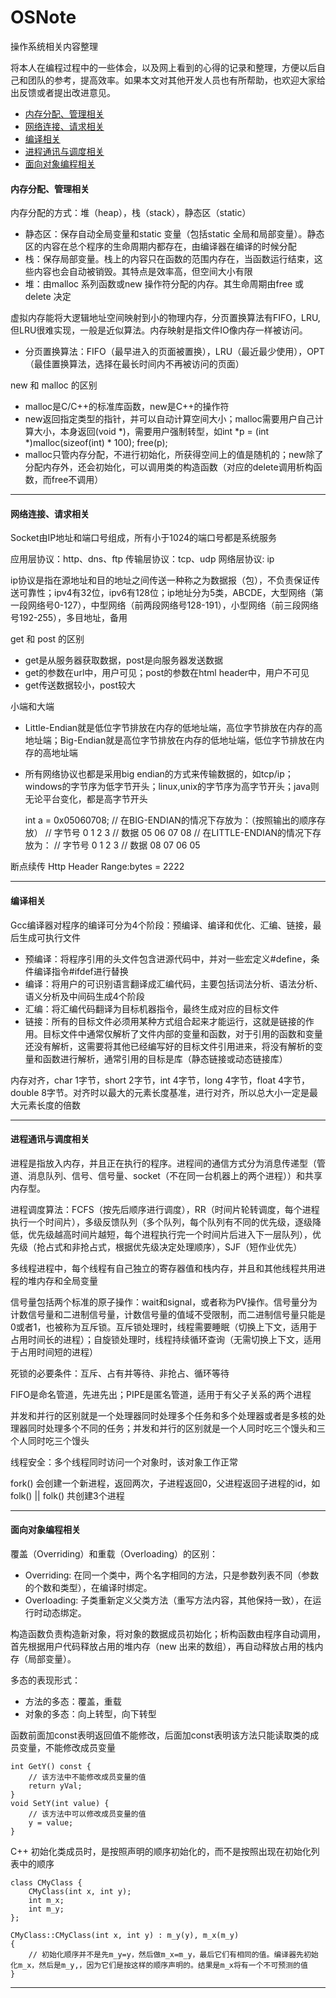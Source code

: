 # OSNote
操作系统相关内容整理

将本人在编程过程中的一些体会，以及网上看到的心得的记录和整理，方便以后自己和团队的参考，提高效率。如果本文对其他开发人员也有所帮助，也欢迎大家给出反馈或者提出改进意见。

*	[内存分配、管理相关](#memory)
*	[网络连接、请求相关](#network)
*	[编译相关](#compile)
*	[进程通讯与调度相关](#process)
*	[面向对象编程相关](#oop)

<h4 id="memory">内存分配、管理相关</h4>
    
内存分配的方式：堆（heap），栈（stack），静态区（static）
*   静态区：保存自动全局变量和static 变量（包括static 全局和局部变量）。静态区的内容在总个程序的生命周期内都存在，由编译器在编译的时候分配
*   栈：保存局部变量。栈上的内容只在函数的范围内存在，当函数运行结束，这些内容也会自动被销毁。其特点是效率高，但空间大小有限
*   堆：由malloc 系列函数或new 操作符分配的内存。其生命周期由free 或delete 决定

虚拟内存能将大逻辑地址空间映射到小的物理内存，分页置换算法有FIFO，LRU,但LRU很难实现，一般是近似算法。内存映射是指文件IO像内存一样被访问。
*   分页置换算法：FIFO（最早进入的页面被置换），LRU（最近最少使用），OPT（最佳置换算法，选择在最长时间内不再被访问的页面）

new 和 malloc 的区别
*   malloc是C/C++的标准库函数，new是C++的操作符
*   new返回指定类型的指针，并可以自动计算空间大小；malloc需要用户自己计算大小，本身返回(void *)，需要用户强制转型，如int *p = (int *)malloc(sizeof(int) * 100); free(p);
*   malloc只管内存分配，不进行初始化，所获得空间上的值是随机的；new除了分配内存外，还会初始化，可以调用类的构造函数（对应的delete调用析构函数，而free不调用）

---

<h4 id="network">网络连接、请求相关</h4>

Socket由IP地址和端口号组成，所有小于1024的端口号都是系统服务

应用层协议：http、dns、ftp 传输层协议：tcp、udp 网络层协议: ip

ip协议是指在源地址和目的地址之间传送一种称之为数据报（包），不负责保证传送可靠性；ipv4有32位，ipv6有128位；ip地址分为5类，ABCDE，大型网络（第一段网络号0-127），中型网络（前两段网络号128-191），小型网络（前三段网络号192-255），多目地址，备用

get 和 post 的区别
*   get是从服务器获取数据，post是向服务器发送数据
*   get的参数在url中，用户可见；post的参数在html header中，用户不可见
*   get传送数据较小，post较大

小端和大端
*   Little-Endian就是低位字节排放在内存的低地址端，高位字节排放在内存的高地址端；Big-Endian就是高位字节排放在内存的低地址端，低位字节排放在内存的高地址端
*   所有网络协议也都是采用big endian的方式来传输数据的，如tcp/ip；windows的字节序为低字节开头；linux,unix的字节序为高字节开头；java则无论平台变化，都是高字节开头
   
    int a = 0x05060708;
    // 在BIG-ENDIAN的情况下存放为：（按照输出的顺序存放）
    // 字节号 0 1 2 3
    // 数据 05 06 07 08
    // 在LITTLE-ENDIAN的情况下存放为：
    // 字节号 0 1 2 3
    // 数据 08 07 06 05

断点续传 Http Header Range:bytes = 2222

---

<h4 id="compile">编译相关</h4>

Gcc编译器对程序的编译可分为4个阶段：预编译、编译和优化、汇编、链接，最后生成可执行文件 
*   预编译：将程序引用的头文件包含进源代码中，并对一些宏定义#define，条件编译指令#ifdef进行替换
*   编译：将用户的可识别语言翻译成汇编代码，主要包括词法分析、语法分析、语义分析及中间码生成4个阶段
*   汇编：将汇编代码翻译为目标机器指令，最终生成对应的目标文件
*   链接：所有的目标文件必须用某种方式组合起来才能运行，这就是链接的作用。目标文件中通常仅解析了文件内部的变量和函数，对于引用的函数和变量还没有解析，这需要将其他已经编写好的目标文件引用进来，将没有解析的变量和函数进行解析，通常引用的目标是库（静态链接或动态链接库）

内存对齐，char 1字节，short 2字节，int 4字节，long 4字节，float 4字节，double 8字节。对齐时以最大的元素长度基准，进行对齐，所以总大小一定是最大元素长度的倍数

---

<h4 id="process">进程通讯与调度相关</h4>

进程是指放入内存，并且正在执行的程序。进程间的通信方式分为消息传递型（管道、消息队列、信号、信号量、socket（不在同一台机器上的两个进程））和共享内存型。

进程调度算法：FCFS（按先后顺序进行调度），RR（时间片轮转调度，每个进程执行一个时间片），多级反馈队列（多个队列，每个队列有不同的优先级，逐级降低，优先级越高时间片越短，每个进程执行完一个时间片后进入下一层队列），优先级（抢占式和非抢占式，根据优先级决定处理顺序），SJF（短作业优先）

多线程进程中，每个线程有自己独立的寄存器值和栈内存，并且和其他线程共用进程的堆内存和全局变量

信号量包括两个标准的原子操作：wait和signal，或者称为PV操作。信号量分为计数信号量和二进制信号量，计数信号量的值域不受限制，而二进制信号量只能是0或者1，也被称为互斥锁。互斥锁处理时，线程需要睡眠（切换上下文，适用于占用时间长的进程）；自旋锁处理时，线程持续循环查询（无需切换上下文，适用于占用时间短的进程）

死锁的必要条件：互斥、占有并等待、非抢占、循环等待

FIFO是命名管道，先进先出；PIPE是匿名管道，适用于有父子关系的两个进程

并发和并行的区别就是一个处理器同时处理多个任务和多个处理器或者是多核的处理器同时处理多个不同的任务；并发和并行的区别就是一个人同时吃三个馒头和三个人同时吃三个馒头

线程安全：多个线程同时访问一个对象时，该对象工作正常

fork() 会创建一个新进程，返回两次，子进程返回0，父进程返回子进程的id，如 folk() || folk() 共创建3个进程

---

<h4 id="oop">面向对象编程相关</h4>

覆盖（Overriding）和重载（Overloading）的区别：
*   Overriding: 在同一个类中，两个名字相同的方法，只是参数列表不同（参数的个数和类型），在编译时绑定。
*   Overloading: 子类重新定义父类方法（重写方法内容，其他保持一致），在运行时动态绑定。

构造函数负责构造新对象，将对象的数据成员初始化；析构函数由程序自动调用，首先根据用户代码释放占用的堆内存（new 出来的数组），再自动释放占用的栈内存（局部变量）。

多态的表现形式：
*   方法的多态：覆盖，重载
*   对象的多态：向上转型，向下转型

函数前面加const表明返回值不能修改，后面加const表明该方法只能读取类的成员变量，不能修改成员变量
	
	int GetY() const {
	    // 该方法中不能修改成员变量的值
		return yVal;
	}
	void SetY(int value) {
	    // 该方法中可以修改成员变量的值
		y = value;
	}

C++ 初始化类成员时，是按照声明的顺序初始化的，而不是按照出现在初始化列表中的顺序
	
	class CMyClass {
		CMyClass(int x, int y);
		int m_x;
		int m_y;
	};

	CMyClass::CMyClass(int x, int y) : m_y(y), m_x(m_y)
	{
		// 初始化顺序并不是先m_y=y，然后做m_x=m_y，最后它们有相同的值。编译器先初始化m_x，然后是m_y,，因为它们是按这样的顺序声明的。结果是m_x将有一个不可预测的值
	}
	
---
